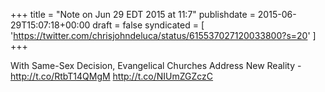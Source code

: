 +++
title = "Note on Jun 29 EDT 2015 at 11:7"
publishdate = 2015-06-29T15:07:18+00:00
draft = false
syndicated = [ 'https://twitter.com/chrisjohndeluca/status/615537027120033800?s=20' ]
+++

With Same-Sex Decision, Evangelical Churches Address New Reality - http://t.co/RtbT14QMgM http://t.co/NIUmZGZczC
